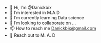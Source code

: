 - 👋 Hi, I’m @Danickbix
- 👀 I’m interested in M.A.D
- 🌱 I’m currently learning Data science 
- 💞️ I’m looking to collaborate on ...
- 📫 How to reach me Danickbix@gmail.com
- 🍷 Reach out to M. A. D

<!---
Danickbix/Danickbix is a ✨ special ✨ repository because its `README.md` (this file) appears on your GitHub profile.
You can click the Preview link to take a look at your changes.
--->
